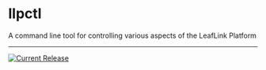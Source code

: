 # llpctl

A command line tool for controlling various aspects of the LeafLink Platform

---

[![Current Release](https://img.shields.io/badge/release-0.2.7-1eb0fc.svg)](https://github.com/leeaflink/llpctl/releases/tag/0.2.7)
